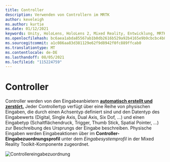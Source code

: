 ```yaml
---
title: Controller
description: Verwenden von Controllern im MRTK
author: keveleigh
ms.author: kurtie
ms.date: 01/12/2021
keywords: Unity, HoloLens, HoloLens 2, Mixed Reality, Entwicklung, MRTK, Controller,
ms.openlocfilehash: bc6aea1abda85567ab1b0db2616b529a92b4165e9b9cbcbc4b8b3cecd8a34c9f
ms.sourcegitcommit: a1c086aa83d381129e62f9d8942f0fc889ffcab0
ms.translationtype: MT
ms.contentlocale: de-DE
ms.lasthandoff: 08/05/2021
ms.locfileid: "115224759"
---
```

# <a name="controllers"></a>Controller

Controller werden von den Eingabeanbietern [**automatisch erstellt und zerstört.**](input-providers.md) Jeder Controllertyp verfügt  über eine Reihe von physischen Eingaben, die durch einen Achsentyp definiert sind und den Datentyp des Eingabewerts (Digital, Single Axis, Dual Axis, Six Dof, ...) und einen Eingabetyp (Schaltflächendruck, Trigger, Thumb Stick, Spatial Pointer, ...) zur Beschreibung des Ursprungs der Eingabe beschreiben.  Physische Eingaben werden  Eingabeaktionen über im **Controller-Eingabezuordnungsprofil** unter dem *Eingabesystemprofil* in der Mixed Reality Toolkit-Komponente zugeordnet.

![Controllereingabezuordnung](../images/input/ControllerInputMapping.png)
